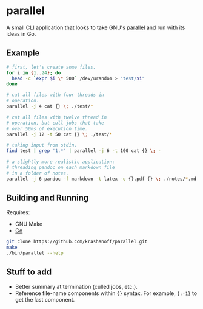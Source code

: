 # parallel

A small CLI application that looks to take GNU's
[parallel](https://www.gnu.org/software/parallel/)
and run with its ideas in Go.

## Example

```sh
# first, let's create some files.
for i in {1..24}; do
  head -c `expr $i \* 500` /dev/urandom > "test/$i"
done

# cat all files with four threads in
# operation.
parallel -j 4 cat {} \; ./test/*

# cat all files with twelve thread in
# operation, but cull jobs that take
# over 50ms of execution time.
parallel -j 12 -t 50 cat {} \; ./test/*

# taking input from stdin.
find test | grep '1.*' | parallel -j 6 -t 100 cat {} \; -

# a slightly more realistic application:
# threading pandoc on each markdown file
# in a folder of notes.
parallel -j 6 pandoc -f markdown -t latex -o {}.pdf {} \; ./notes/*.md
```

## Building and Running

Requires:
* GNU Make
* [Go](https://golang.org/)

```sh
git clone https://github.com/krashanoff/parallel.git
make
./bin/parallel --help
```

## Stuff to add
* Better summary at termination (culled jobs, etc.).
* Reference file-name components within `{}` syntax. For example, `{:-1}`
  to get the last component.
